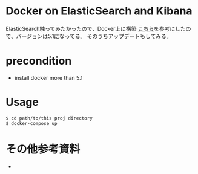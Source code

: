 # Docker on ElasticSearch and Kibana

ElasticSearch触ってみたかったので、Docker上に構築
[こちら](https://qiita.com/akym03/items/f981a35a95598d7ab97b)を参考にしたので、バージョンは5.1になってる。
そのうちアップデートもしてみる。

# precondition
* install docker more than 5.1

# Usage
```
$ cd path/to/this proj directory
$ docker-compose up
```

# その他参考資料
* 
